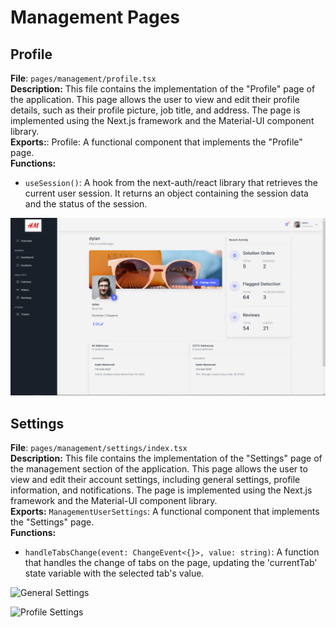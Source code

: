 
# Management Pages

## Profile

**File**: `pages/management/profile.tsx`  
**Description:** This file contains the implementation of the "Profile" page of the application. This page allows the user to view and edit their profile details, such as their profile picture, job title, and address. The page is implemented using the Next.js framework and the Material-UI component library.  
**Exports:**: Profile: A functional component that implements the "Profile" page.  
**Functions:**
- `useSession()`: A hook from the next-auth/react library that retrieves the current user session. It returns an object containing the session data and the status of the session.  

![Profile](../assets/profile.png)  

## Settings

**File**: `pages/management/settings/index.tsx`  
**Description:** This file contains the implementation of the "Settings" page of the management section of the application. This page allows the user to view and edit their account settings, including general settings, profile information, and notifications. The page is implemented using the Next.js framework and the Material-UI component library.  
**Exports:** `ManagementUserSettings`: A functional component that implements the "Settings" page.  
**Functions:**
- `handleTabsChange(event: ChangeEvent<{}>, value: string)`: A function that handles the change of tabs on the page, updating the 'currentTab' state variable with the selected tab's value.  

![General Settings](../assets/.settings_1.png)  

![Profile Settings](../assets/.settings_2.png)